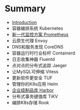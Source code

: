 # Summary

* [Introduction](README.md)
* 容器编排系统 Kubernetes
* [新一代监控方案 Prometheus](02prometheus/README.md)
* 云原生代理 Envoy
* DNS和服务发现 CoreDNS
* 容器运行时行业标杆 Containerd
* 日志收集神器 Fluentd
* 点对点的分布式追踪 Jaeger
* 让MySQL可伸缩 Vitess
* 更新软件更安全 TUF
* 管理你的K8s应用 Helm
* [企业级制品库 Harbor](11harbor/README.md)
* 分布式事务键值库 TiKV
* 编排K8s存储 Rook

